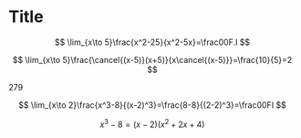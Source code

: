 # Title


$$
\lim_{x\to 5}\frac{x^2-25}{x^2-5x}=\frac00F.I
$$

$$
\lim_{x\to 5}\frac{\cancel{(x-5)}(x+5)}{x\cancel{(x-5)}}=\frac{10}{5}=2
$$

279


$$
\lim_{x\to 2}\frac{x^3-8}{(x-2)^3}=\frac{8-8}{(2-2)^3}=\frac00FI
$$


$$
x^3-8=(x-2)(x^2+2x+4)
$$
<!--stackedit_data:
eyJoaXN0b3J5IjpbNzg1NTQzNjEyXX0=
-->